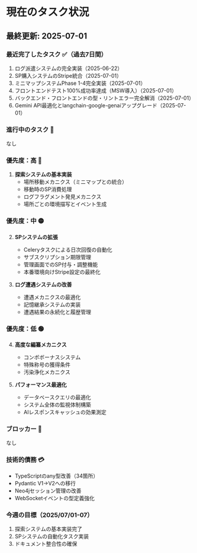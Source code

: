 # 現在のタスク状況

## 最終更新: 2025-07-01

### 最近完了したタスク ✅（過去7日間）
1. ログ派遣システムの完全実装（2025-06-22）
2. SP購入システムのStripe統合（2025-07-01）
3. ミニマップシステムPhase 1-4完全実装（2025-07-01）
4. フロントエンドテスト100%成功率達成（MSW導入）（2025-07-01）
5. バックエンド・フロントエンドの型・リントエラー完全解消（2025-07-01）
6. Gemini API最適化とlangchain-google-genaiアップグレード（2025-07-01）

### 進行中のタスク 🔄
なし

### 優先度：高 🔴
1. **探索システムの基本実装**
   - 場所移動メカニクス（ミニマップとの統合）
   - 移動時のSP消費処理
   - ログフラグメント発見メカニクス
   - 場所ごとの環境描写とイベント生成

### 優先度：中 🟡
2. **SPシステムの拡張**
   - Celeryタスクによる日次回復の自動化
   - サブスクリプション期限管理
   - 管理画面でのSP付与・調整機能
   - 本番環境向けStripe設定の最終化

3. **ログ遭遇システムの改善**
   - 遭遇メカニクスの最適化
   - 記憶継承システムの実装
   - 遭遇結果の永続化と履歴管理

### 優先度：低 🟢
4. **高度な編纂メカニクス**
   - コンボボーナスシステム
   - 特殊称号の獲得条件
   - 汚染浄化メカニクス

5. **パフォーマンス最適化**
   - データベースクエリの最適化
   - システム全体の監視体制構築
   - AIレスポンスキャッシュの効果測定

### ブロッカー 🚫
なし

### 技術的債務 💳
- TypeScriptのany型改善（34箇所）
- Pydantic V1→V2への移行
- Neo4jセッション管理の改善
- WebSocketイベントの型定義強化

### 今週の目標（2025/07/01-07）
1. 探索システムの基本実装完了
2. SPシステムの自動化タスク実装
3. ドキュメント整合性の確保